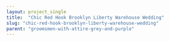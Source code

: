 ```yaml
---
layout: project_single
title:  "Chic Red Hook Brooklyn Liberty Warehouse Wedding"
slug: "chic-red-hook-brooklyn-liberty-warehouse-wedding"
parent: "groomsmen-with-attire-grey-and-purple"
---
```

 